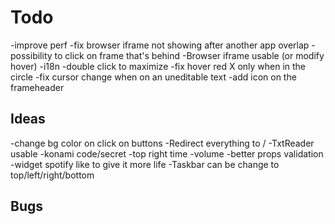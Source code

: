 # Todo

-improve perf
-fix browser iframe not showing after another app overlap
-possibility to click on frame that's behind
-Browser iframe usable (or modify hover)
-i18n
-double click to maximize
-fix hover red X only when in the circle
-fix cursor change when on an uneditable text
-add icon on the frameheader

## Ideas

-change bg color on click on buttons
-Redirect everything to /
-TxtReader usable
-konami code/secret
-top right time
-volume
-better props validation
-widget spotify like to give it more life
-Taskbar can be change to top/left/right/bottom

## Bugs
